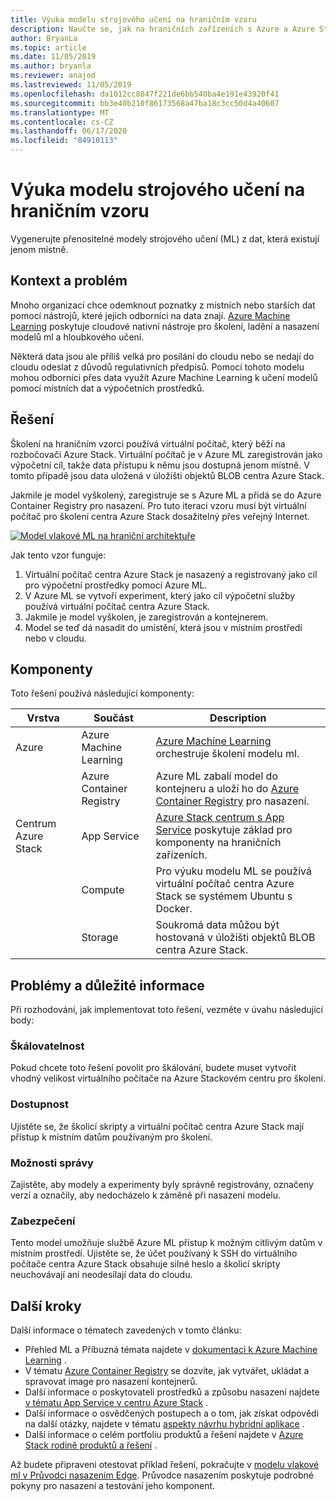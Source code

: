 ```yaml
---
title: Výuka modelu strojového učení na hraničním vzoru
description: Naučte se, jak na hraničních zařízeních s Azure a Azure Stack hub dělat školení modelu Machine Learning.
author: BryanLa
ms.topic: article
ms.date: 11/05/2019
ms.author: bryanla
ms.reviewer: anajod
ms.lastreviewed: 11/05/2019
ms.openlocfilehash: da1012cc8847f221de6bb540ba4e191e43920f41
ms.sourcegitcommit: bb3e40b210f86173568a47ba18c3cc50d4a40607
ms.translationtype: MT
ms.contentlocale: cs-CZ
ms.lasthandoff: 06/17/2020
ms.locfileid: "84910113"
---
```

# <a name="train-machine-learning-model-at-the-edge-pattern"></a>Výuka modelu strojového učení na hraničním vzoru

Vygenerujte přenositelné modely strojového učení (ML) z dat, která existují jenom místně.

## <a name="context-and-problem"></a>Kontext a problém

Mnoho organizací chce odemknout poznatky z místních nebo starších dat pomocí nástrojů, které jejich odborníci na data znají. [Azure Machine Learning](/azure/machine-learning/) poskytuje cloudové nativní nástroje pro školení, ladění a nasazení modelů ml a hloubkového učení.  

Některá data jsou ale příliš velká pro posílání do cloudu nebo se nedají do cloudu odeslat z důvodů regulativních předpisů. Pomocí tohoto modelu mohou odborníci přes data využít Azure Machine Learning k učení modelů pomocí místních dat a výpočetních prostředků.

## <a name="solution"></a>Řešení

Školení na hraničním vzorci používá virtuální počítač, který běží na rozbočovači Azure Stack. Virtuální počítač je v Azure ML zaregistrován jako výpočetní cíl, takže data přístupu k němu jsou dostupná jenom místně. V tomto případě jsou data uložená v úložišti objektů BLOB centra Azure Stack.

Jakmile je model vyškolený, zaregistruje se s Azure ML a přidá se do Azure Container Registry pro nasazení. Pro tuto iteraci vzoru musí být virtuální počítač pro školení centra Azure Stack dosažitelný přes veřejný Internet.

[![Model vlakové ML na hraniční architektuře](media/pattern-train-ml-model-at-edge/solution-architecture.png)](media/pattern-train-ml-model-at-edge/solution-architecture.png)

Jak tento vzor funguje:

1. Virtuální počítač centra Azure Stack je nasazený a registrovaný jako cíl pro výpočetní prostředky pomocí Azure ML.
2. V Azure ML se vytvoří experiment, který jako cíl výpočetní služby používá virtuální počítač centra Azure Stack.
3. Jakmile je model vyškolen, je zaregistrován a kontejnerem.
4. Model se teď dá nasadit do umístění, která jsou v místním prostředí nebo v cloudu.

## <a name="components"></a>Komponenty

Toto řešení používá následující komponenty:

| Vrstva | Součást | Description |
|----------|-----------|-------------|
| Azure | Azure Machine Learning | [Azure Machine Learning](/azure/machine-learning/) orchestruje školení modelu ml. |
| | Azure Container Registry | Azure ML zabalí model do kontejneru a uloží ho do [Azure Container Registry](/azure/container-registry/) pro nasazení.|
| Centrum Azure Stack | App Service | [Azure Stack centrum s App Service](/azure-stack/operator/azure-stack-app-service-overview) poskytuje základ pro komponenty na hraničních zařízeních. |
| | Compute | Pro výuku modelu ML se používá virtuální počítač centra Azure Stack se systémem Ubuntu s Docker. |
| | Storage | Soukromá data můžou být hostovaná v úložišti objektů BLOB centra Azure Stack. |

## <a name="issues-and-considerations"></a>Problémy a důležité informace

Při rozhodování, jak implementovat toto řešení, vezměte v úvahu následující body:

### <a name="scalability"></a>Škálovatelnost

Pokud chcete toto řešení povolit pro škálování, budete muset vytvořit vhodný velikost virtuálního počítače na Azure Stackovém centru pro školení.

### <a name="availability"></a>Dostupnost

Ujistěte se, že školicí skripty a virtuální počítač centra Azure Stack mají přístup k místním datům používaným pro školení.

### <a name="manageability"></a>Možnosti správy

Zajistěte, aby modely a experimenty byly správně registrovány, označeny verzí a označily, aby nedocházelo k záměně při nasazení modelu.

### <a name="security"></a>Zabezpečení

Tento model umožňuje službě Azure ML přístup k možným citlivým datům v místním prostředí. Ujistěte se, že účet používaný k SSH do virtuálního počítače centra Azure Stack obsahuje silné heslo a školicí skripty neuchovávají ani neodesílají data do cloudu.

## <a name="next-steps"></a>Další kroky

Další informace o tématech zavedených v tomto článku:

- Přehled ML a Příbuzná témata najdete v [dokumentaci k Azure Machine Learning](/azure/machine-learning) .
- V tématu [Azure Container Registry](/azure/container-registry/) se dozvíte, jak vytvářet, ukládat a spravovat image pro nasazení kontejnerů.
- Další informace o poskytovateli prostředků a způsobu nasazení najdete [v tématu App Service v centru Azure Stack](/azure-stack/operator/azure-stack-app-service-overview) .
- Další informace o osvědčených postupech a o tom, jak získat odpovědi na další otázky, najdete v tématu [aspekty návrhu hybridní aplikace](overview-app-design-considerations.md) .
- Další informace o celém portfoliu produktů a řešení najdete v [Azure Stack rodině produktů a řešení](/azure-stack) .

Až budete připraveni otestovat příklad řešení, pokračujte v [modelu vlakové ml v Průvodci nasazením Edge](https://aka.ms/edgetrainingdeploy). Průvodce nasazením poskytuje podrobné pokyny pro nasazení a testování jeho komponent.
